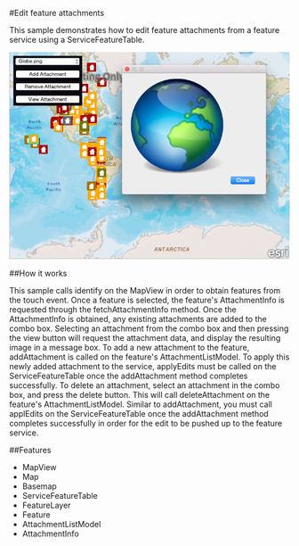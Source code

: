 #Edit feature attachments

This sample demonstrates how to edit feature attachments from a feature service using a ServiceFeatureTable.

![](capture.png)

##How it works

This sample calls identify on the MapView in order to obtain features from the touch event. Once a feature is selected, the feature's AttachmentInfo is requested through the fetchAttachmentInfo method. Once the AttachmentInfo is obtained, any existing attachments are added to the combo box. Selecting an attachment from the combo box and then pressing the view button will request the attachment data, and display the resulting image in a message box. To add a new attachment to the feature, addAttachment is called on the feature's AttachmentListModel. To apply this newly added attachment to the service, applyEdits must be called on the ServiceFeatureTable once the addAttachment method completes successfully. To delete an attachment, select an attachment in the combo box, and press the delete button. This will call deleteAttachment on the feature's AttachmentListModel. Similar to addAttachment, you must call applEdits on the ServiceFeatureTable once the addAttachment method completes successfully in order for the edit to be pushed up to the feature service.

##Features
- MapView
- Map
- Basemap
- ServiceFeatureTable
- FeatureLayer
- Feature
- AttachmentListModel
- AttachmentInfo